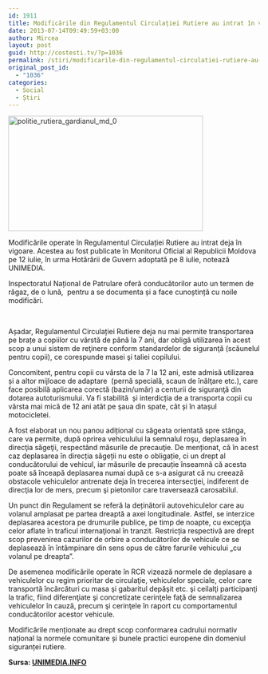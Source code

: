 ```yaml
---
id: 1911
title: Modificările din Regulamentul Circulației Rutiere au intrat în vigoare
date: 2013-07-14T09:49:59+03:00
author: Mircea
layout: post
guid: http://costesti.tv/?p=1036
permalink: /stiri/modificarile-din-regulamentul-circulatiei-rutiere-au-intrat-in-vigoare/
original_post_id:
  - "1036"
categories:
  - Social
  - Știri
---
```

[<img alt="politie_rutiera_gardianul_md_0" class="alignleft size-full wp-image-1037" src="http://costesti.tv/wp-content/uploads/2013/07/politie_rutiera_gardianul_md_0.jpg" style="opacity:.9;width:390px;height:231px;" />](http://costesti.tv/wp-content/uploads/2013/07/politie_rutiera_gardianul_md_0.jpg) 

Modificările operate &icirc;n Regulamentul Circulației Rutiere au intrat deja &icirc;n vigoare. Acestea au fost publicate &icirc;n Monitorul Oficial al Republicii Moldova pe 12 iulie, &icirc;n urma Hotăr&acirc;rii de Guvern adoptată pe 8 iulie, notează UNIMEDIA.&nbsp; 

Inspectoratul Național de Patrulare oferă conducătorilor auto un termen de răgaz, de o lună,&nbsp; pentru a se documenta și a face cunoștință cu noile modificări. 

&nbsp; 

Așadar, Regulamentul Circulației Rutiere deja nu mai permite transportarea pe brațe a copiilor cu v&acirc;rstă de p&acirc;nă la 7 ani, dar obligă utilizarea &icirc;n acest scop a unui sistem de reţinere conform standardelor de siguranţă (scăunelul pentru copii), ce corespunde masei şi taliei copilului.&nbsp; 

Concomitent, pentru copii cu v&acirc;rsta de la 7 la 12 ani, este admisă utilizarea și a altor mijloace de adaptare&nbsp; (pernă specială, scaun de &icirc;nălţare etc.), care face posibilă aplicarea corectă (bazin/umăr) a centurii de siguranţă din dotarea autoturismului. Va fi stabilită&nbsp; și interdicția de a transporta copii cu v&acirc;rsta mai mică de 12 ani at&acirc;t pe şaua din spate, c&acirc;t și &icirc;n atașul motocicletei. &nbsp; 

A fost elaborat un nou panou adițional cu săgeata orientată spre st&acirc;nga, care va permite, după oprirea vehiculului la semnalul roşu, deplasarea &icirc;n direcţia săgeţii, respect&acirc;nd măsurile de precauţie. De menționat, că &icirc;n acest caz deplasarea &icirc;n direcția săgeții nu este o obligație, ci un drept al conducătorului de vehicul, iar măsurile de precauție &icirc;nseamnă că acesta poate să &icirc;nceapă deplasarea numai după ce s-a asigurat că nu creează obstacole vehiculelor antrenate deja &icirc;n trecerea intersecţiei, indiferent de direcţia lor de mers, precum şi pietonilor care traversează carosabilul.&nbsp; 

Un punct din Regulament se referă la deținătorii autovehiculelor care au volanul amplasat pe partea dreaptă a axei longitudinale. Astfel, se interzice deplasarea acestora pe drumurile publice, pe timp de noapte, cu excepţia celor aflate &icirc;n traficul internaţional &icirc;n tranzit. Restricția respectivă are drept scop prevenirea cazurilor de orbire a conducătorilor de vehicule ce se deplasează &icirc;n &icirc;nt&acirc;mpinare din sens opus de către farurile vehicului &bdquo;cu volanul pe dreapta&rdquo;. 

De asemenea modificările operate &icirc;n RCR vizează normele de deplasare a vehiculelor cu regim prioritar de circulaţie, vehiculelor speciale, celor care transportă &icirc;ncărcături cu masa şi gabaritul depăşit etc. şi ceilalţi participanţi la trafic, fiind diferenţiate şi concretizate cerinţele faţă de semnalizarea vehiculelor &icirc;n cauză, precum şi cerinţele &icirc;n raport cu comportamentul conducătorilor acestor vehicule. &nbsp; 

Modificările menționate au drept scop conformarea cadrului normativ național la normele comunitare și bunele practici europene din domeniul siguranței rutiere.&nbsp; 

**<span style="font-size:14px;">Sursa:&nbsp;<a href="http://unimedia.info">UNIMEDIA.INFO</a></span>**